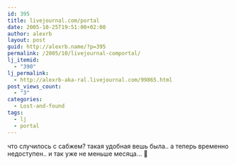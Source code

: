 ```yaml
---
id: 395
title: livejournal.com/portal
date: 2005-10-25T19:51:00+02:00
author: alexrb
layout: post
guid: http://alexrb.name/?p=395
permalink: /2005/10/livejournal-comportal/
lj_itemid:
  - "390"
lj_permalink:
  - http://alexrb-aka-ral.livejournal.com/99865.html
post_views_count:
  - "3"
categories:
  - Lost-and-found
tags:
  - lj
  - portal
---
```

что случилось с сабжем? такая удобная вешь была.. а теперь временно недоступен.. и так уже не меньше месяца&#8230; 🙁